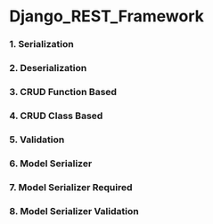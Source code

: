 # Django_REST_Framework

### 1. Serialization 
### 2. Deserialization
### 3. CRUD Function Based
### 4. CRUD Class Based
### 5. Validation
### 6. Model Serializer
### 7. Model Serializer Required
### 8. Model Serializer Validation